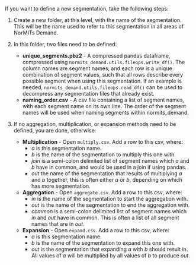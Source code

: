 If you want to define a new segmentation, take the following steps:

1. Create a new folder, at this level, with the name of the segmentation.
   This will be the name used to refer to this segmentation in all areas of
   NorMITs Demand.
   
2. In this folder, two files need to be defined:
    * **unique_segments.pbz2** - A compressed pandas dataframe, compressed 
    using `normits_demand.utils.fileops.write_df()`.
    The column names are segment names, and each row is a unique combination
    of segment values, such that all rows describe every possible segment 
    when using this segmentation.
    If an example is needed, `normits_demand.utils.fileops.read_df()`
    can be used to decompress any segmentation files that already exist.
    * **naming_order.csv** - A csv file containing a list of segment names,
    with each segment name on its own line. The order of the segment names
    will be used when naming segments within normits_demand.
    
3. If no aggregation, multiplication, or expansion methods need to be defined,
   you are done, otherwise:
    * **Multiplication** - Open `multiply.csv`. Add a row to this csv, where:
        * _a_ is this segmentation name.
        * _b_ is the name of the segmentation to multiply this one with.
        * _join_ is a semi-colon delimited list of segment names which _a_
        and _b_ have in common, and would be used in a join if using pandas.
        * _out_ the name of the segmentation that results of multiplying _a_
        and _b_ together, this is often either _a_ or _b_, depending on which
        has more segmentation.
    * **Aggregation** - Open `aggregate.csv`. Add a row to this csv, where:
        * _in_ is the name of the segmentation to start the aggregation with.
        * _out_ is the name of the segmentation to end the aggregation with.
        * _common_ is a semi-colon delimited list of segment names which _in_
        and _out_ have in common. This is often a list of all segment names that
        are in _out_.
    * **Expansion** - Open `expand.csv`. Add a row to this csv, where:
        * _a_ is this segmentation name.
        * _b_ is the name of the segmentation to expand this one with.
        * _out_ is the segmentation that expanding _a_ with _b_ should
        result in. All values of _a_ will be multiplied by all values
        of _b_ to produce _out_.